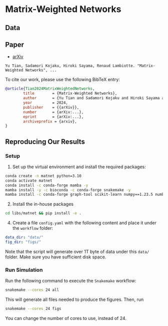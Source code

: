 # Matrix-Weighted Networks

## Data


## Paper
- [arXiv](...)

```
Yu Tian, Sadamori Kojaku, Hiroki Sayama, Renaud Lambiotte. "Matrix-Weighted Networks", ...
```

To cite our work, please use the following BibTeX entry:
```bibtex
@article{Tian2024MatrixWeightedNetworks,
        title        = {Matrix-Weighted Networks},
        author       = {Yu Tian and Sadamori Kojaku and Hiroki Sayama and Renaud Lambiotte},
        year         = 2024,
        publisher    = {{arXiv}},
        number       = {arXiv:...},
        eprint       = {arXiv:...},
        archiveprefix = {arxiv},
}
```

## Reproducing Our Results

### Setup

1. Set up the virtual environment and install the required packages:
```bash
conda create -n matnet python=3.10
conda activate matnet
conda install -c conda-forge mamba -y
mamba install -y -c bioconda -c conda-forge snakemake -y
mamba install -c conda-forge graph-tool scikit-learn numpy==1.23.5 numba scipy pandas networkx seaborn matplotlib ipykernel tqdm black -y
```

2. Install the in-house packages

```bash
cd libs/matnet && pip install -e .
```

4. Create a file `config.yaml` with the following content and place it under the `workflow` folder:
```yaml
data_dir: "data/"
fig_dir: "figs/"
```

Note that the script will generate over 1T byte of data under this `data/` folder. Make sure you have sufficient disk space.

### Run Simulation

Run the following command to execute the `Snakemake` workflow:
```bash
snakemake --cores 24 all
```
This will generate all files needed to produce the figures. Then, run
```bash
snakemake --cores 24 figs
```
You can change the number of cores to use, instead of 24.